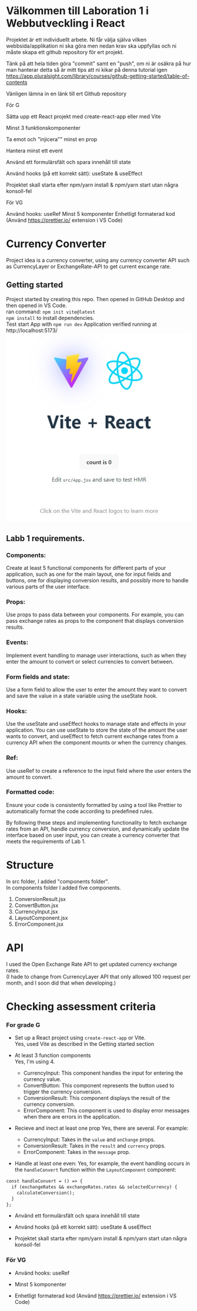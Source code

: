 # Välkommen till Laboration 1 i Webbutveckling i React
Projektet är ett individuellt arbete.
Ni får välja själva vilken webbsida/applikation ni ska göra men nedan krav ska uppfyllas och ni måste skapa ett github repository för ert projekt.

Tänk på att hela tiden göra "commit" samt en "push", om ni är osäkra på hur man hanterar detta så är mitt tips att ni kikar på denna tutorial igen https://app.pluralsight.com/library/courses/github-getting-started/table-of-contents

Vänligen lämna in en länk till ert Github repository

För G

Sätta upp ett React projekt med create-react-app eller med Vite

Minst 3 funktionskomponenter

Ta emot och "injicera"” minst en prop

Hantera minst ett event

Använd ett formulärsfält och spara innehåll till state

Använd hooks (på ett korrekt sätt): useState & useEffect

Projektet skall starta efter npm/yarn install & npm/yarn start utan några konsoll-fel

För VG

Använd hooks: useRef
Minst 5 komponenter
Enhetligt formaterad kod (Använd https://prettier.io/ extension i VS Code)

# Currency Converter
Project idea is a currency converter, using any currency converter API such as CurrencyLayer or ExchangeRate-API to get current excange rate.

## Getting started
Project started by creating this repo. Then opened in GitHub Desktop and then opened in VS Code.  
ran command: `npm init vite@latest`  
`npm install` to install dependencies.  
Test start App with `npm run dev`
Application verified running at http://localhost:5173/  
<img src="./readmefiles/vite-react.jpg">

## Labb 1 requirements.

### Components:
Create at least 5 functional components for different parts of your application, such as one for the main layout, one for input fields and buttons, one for displaying conversion results, and possibly more to handle various parts of the user interface.

### Props:
Use props to pass data between your components. For example, you can pass exchange rates as props to the component that displays conversion results.

### Events:
Implement event handling to manage user interactions, such as when they enter the amount to convert or select currencies to convert between.

### Form fields and state:
Use a form field to allow the user to enter the amount they want to convert and save the value in a state variable using the useState hook.

### Hooks:
Use the useState and useEffect hooks to manage state and effects in your application. You can use useState to store the state of the amount the user wants to convert, and useEffect to fetch current exchange rates from a currency API when the component mounts or when the currency changes.

### Ref:
Use useRef to create a reference to the input field where the user enters the amount to convert.

### Formatted code:
Ensure your code is consistently formatted by using a tool like Prettier to automatically format the code according to predefined rules.

By following these steps and implementing functionality to fetch exchange rates from an API, handle currency conversion, and dynamically update the interface based on user input, you can create a currency converter that meets the requirements of Lab 1.

# Structure
In src folder, I added "components folder".  
In components folder I added five components.  
1. ConversionResult.jsx
2. ConvertButton.jsx
3. CurrencyInput.jsx
4. LayoutComponent.jsx
5. ErrorComponent.jsx

# API
I used the Open Exchange Rate API to get updated currency exchange rates.  
(I hade to change from CurrencyLayer API that only allowed 100 request per month, and I soon did that when developing.)

# Checking assessment criteria

### For grade G
* Set up a React project using `create-react-app` or Vite.  
Yes, used Vite as described in the Getting started section

* At least 3 function components  
Yes, I'm using 4.
    - CurrencyInput: This component handles the input for entering the currency value.
    - ConvertButton: This component represents the button used to trigger the currency conversion.
    - ConversionResult: This component displays the result of the currency conversion.
    - ErrorComponent: This component is used to display error messages when there are errors in the application.

* Recieve and inect at least one prop
Yes, there are several. For example:  
    - CurrencyInput: Takes in the `value` and `onChange` props.
    - ConversionResult: Takes in the `result` and `currency` props.
    - ErrorComponent: Takes in the `message` prop.

* Handle at least one even:
Yes, for example, the event handling occurs in the `handleConvert` function within the `LayoutComponent` component:
```
const handleConvert = () => {
  if (exchangeRates && exchangeRates.rates && selectedCurrency) {
    calculateConversion();
  }
};
```

* Använd ett formulärsfält och spara innehåll till state

* Använd hooks (på ett korrekt sätt): useState & useEffect

* Projektet skall starta efter npm/yarn install & npm/yarn start utan några konsoll-fel

### För VG

* Använd hooks: useRef

* Minst 5 komponenter

* Enhetligt formaterad kod (Använd https://prettier.io/ extension i VS Code)